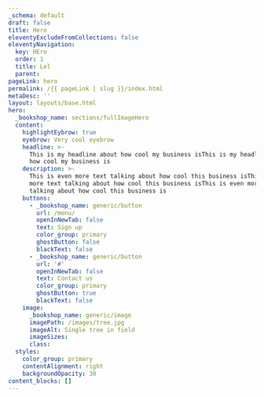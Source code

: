 ```yaml
---
_schema: default
draft: false
title: Hero
eleventyExcludeFromCollections: false
eleventyNavigation:
  key: HEro
  order: 1
  title: Lel
  parent:
pageLink: hero
permalink: /{{ pageLink | slug }}/index.html
metaDesc: ''
layout: layouts/base.html
hero:
  _bookshop_name: sections/fullImageHero
  content:
    highlightEybrow: true
    eyebrow: Very cool eyebrow
    headline: >-
      This is my headline about how cool my business isThis is my headline about
      how cool my business is
    description: >-
      This is even more text talking about how cool this business isThis is even
      more text talking about how cool this business isThis is even more text
      talking about how cool this business is
    buttons:
      - _bookshop_name: generic/button
        url: /menu/
        openInNewTab: false
        text: Sign up
        color_group: primary
        ghostButton: false
        blackText: false
      - _bookshop_name: generic/button
        url: '#'
        openInNewTab: false
        text: Contact us
        color_group: primary
        ghostButton: true
        blackText: false
    image:
      _bookshop_name: generic/image
      imagePath: /images/tree.jpg
      imageAlt: Single tree in field
      imageSizes:
      class:
  styles:
    color_group: primary
    contentAlignment: right
    backgroundOpacity: 30
content_blocks: []
---
```

